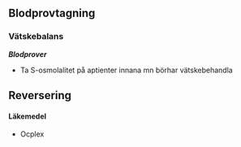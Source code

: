 ## Blodprovtagning

### Vätskebalans

***Blodprover***

* Ta S-osmolalitet på aptienter innana mn börhar vätskebehandla







## Reversering

#### Läkemedel

* Ocplex